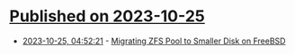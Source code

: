 # [Published on 2023-10-25](index.md)

* [2023-10-25, 04:52:21](https://lobste.rs/s/i7z5em/migrating_zfs_pool_smaller_disk_on) - [Migrating ZFS Pool to Smaller Disk on FreeBSD](https://imil.net/blog/posts/2022/migrating-zpool-to-a-smaller-disk/)
